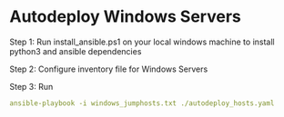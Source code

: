 # Autodeploy Windows Servers

Step 1: Run install_ansible.ps1 on your local windows machine to install 
python3 and ansible dependencies

Step 2: Configure inventory file for Windows Servers

Step 3: Run 
```yaml
ansible-playbook -i windows_jumphosts.txt ./autodeploy_hosts.yaml
```